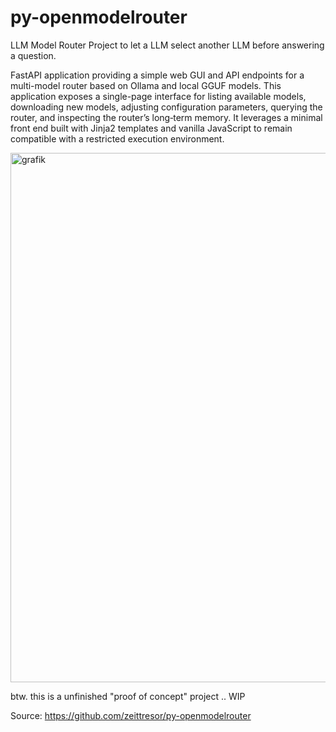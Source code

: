 # py-openmodelrouter
LLM Model Router Project to let a LLM select another LLM before answering a question.

FastAPI application providing a simple web GUI and API endpoints for a multi-model
router based on Ollama and local GGUF models. This application exposes a
single-page interface for listing available models, downloading new models,
adjusting configuration parameters, querying the router, and inspecting the
router’s long‑term memory. It leverages a minimal front end built with
Jinja2 templates and vanilla JavaScript to remain compatible with a
restricted execution environment.

<img width="1128" height="847" alt="grafik" src="https://github.com/user-attachments/assets/492090e4-92ae-4d87-9b30-5aa57af5ba3f" />

btw. this is a unfinished "proof of concept" project .. WIP

Source: https://github.com/zeittresor/py-openmodelrouter
